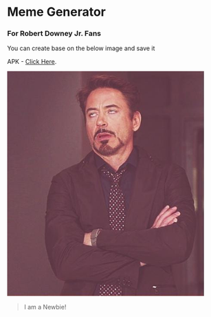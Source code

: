 # Meme Generator
### For Robert Downey Jr. Fans

You can create base on the below image and save it


APK - [Click Here](https://drive.google.com/open?id=19_wXebB8EmaVPsheH2TgEQOuFeWSvRWe/).


![alt text](https://github.com/bharatgupta99/MemeGen/blob/master/app/src/main/res/drawable/meme.jpg)


> I am a Newbie!
